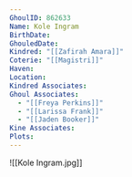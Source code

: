 ```yaml
---
GhoulID: 862633
Name: Kole Ingram
BirthDate: 
GhouledDate: 
Kindred: "[[Zafirah Amara]]"
Coterie: "[[Magistri]]"
Haven: 
Location: 
Kindred Associates: 
Ghoul Associates:
  - "[[Freya Perkins]]"
  - "[[Larissa Frank]]"
  - "[[Jaden Booker]]"
Kine Associates: 
Plots: 
---
```


![[Kole Ingram.jpg]]